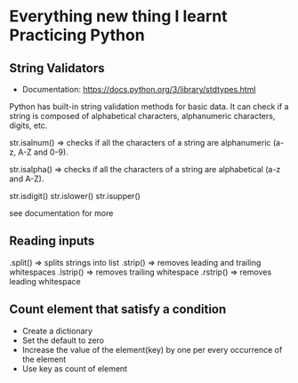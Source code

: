 # Everything new thing I learnt Practicing Python

## String Validators

- Documentation: https://docs.python.org/3/library/stdtypes.html

Python has built-in string validation methods for basic data. It can check if a string is composed of alphabetical characters, alphanumeric characters, digits, etc.

str.isalnum() => checks if all the characters of a string are alphanumeric (a-z, A-Z and 0-9).

str.isalpha() => checks if all the characters of a string are alphabetical (a-z and A-Z).

str.isdigit()
str.islower()
str.isupper()

see documentation for more

## Reading inputs

.split() => splits strings into list
.strip() => removes leading and trailing whitespaces
.lstrip() => removes trailing whitespace
.rstrip() => removes leading whitespace

## Count element that satisfy a condition

- Create a dictionary
- Set the default to zero
- Increase the value of the element(key) by one per every occurrence of the element
- Use key as count of element
